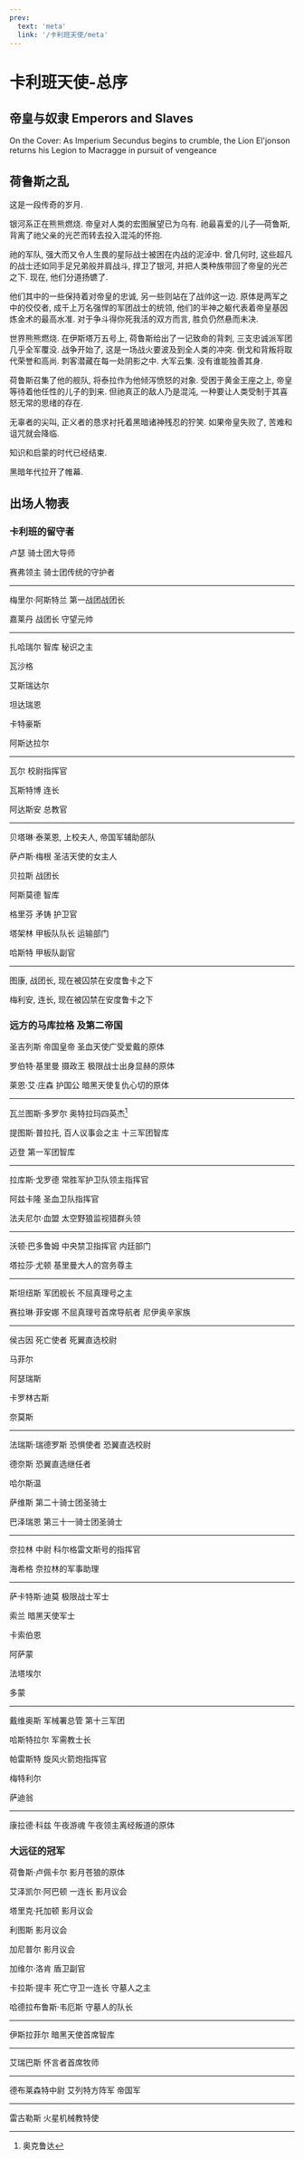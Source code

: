 ```yaml
---
prev:
  text: 'meta'
  link: '/卡利班天使/meta'
---
```


# 卡利班天使-总序

## 帝皇与奴隶 Emperors and Slaves

On the Cover: As Imperium Secundus begins to crumble, the Lion El'jonson returns his Legion to Macragge in pursuit of vengeance

## 荷鲁斯之乱

这是一段传奇的岁月.

银河系正在熊熊燃烧. 帝皇对人类的宏图展望已为乌有. 祂最喜爱的儿子—荷鲁斯, 背离了祂父亲的光芒而转去投入混沌的怀抱.

祂的军队, 强大而又令人生畏的星际战士被困在内战的泥淖中. 曾几何时, 这些超凡的战士还如同手足兄弟般并肩战斗, 捍卫了银河, 并把人类种族带回了帝皇的光芒之下. 现在, 他们分道扬镳了.

他们其中的一些保持着对帝皇的忠诚, 另一些则站在了战帅这一边. 原体是两军之中的佼佼者, 成千上万名强悍的军团战士的统领, 他们的半神之躯代表着帝皇基因炼金术的最高水准. 对于争斗得你死我活的双方而言, 胜负仍然悬而未决.

世界熊熊燃烧. 在伊斯塔万五号上, 荷鲁斯给出了一记致命的背刺, 三支忠诚派军团几乎全军覆没. 战争开始了, 这是一场战火要波及到全人类的冲突. 倒戈和背叛将取代荣誉和高尚. 刺客潜藏在每一处阴影之中. 大军云集. 没有谁能独善其身.

荷鲁斯召集了他的舰队, 将泰拉作为他倾泻愤怒的对象. 受困于黄金王座之上, 帝皇等待着他任性的儿子的到来. 但祂真正的敌人乃是混沌, 一种要让人类受制于其喜怒无常的思绪的存在.

无辜者的尖叫, 正义者的恳求衬托着黑暗诸神残忍的狞笑. 如果帝皇失败了, 苦难和诅咒就会降临.

知识和启蒙的时代已经结束.

黑暗年代拉开了帷幕.

## 出场人物表

### 卡利班的留守者

卢瑟 骑士团大导师

赛弗领主 骑士团传统的守护者

--------

梅里尔·阿斯特兰 第一战团战团长

嘉莱丹 战团长 守望元帅

--------

扎哈瑞尔 智库 秘识之主

瓦沙格

艾斯瑞达尔

坦达瑞恩

卡特豪斯

阿斯达拉尔

--------

瓦尔 校尉指挥官

瓦斯特博 连长

阿达斯安 总教官

--------

贝塔琳·泰莱恩, 上校夫人, 帝国军辅助部队

萨卢斯·梅根 圣洁天使的女主人

贝拉斯 战团长

阿斯莫德 智库

格里芬 矛铸 护卫官

塔架林 甲板队队长 运输部门

哈斯特 甲板队副官

--------

图康, 战团长, 现在被囚禁在安度鲁卡之下

梅利安, 连长, 现在被囚禁在安度鲁卡之下

### 远方的马库拉格 及第二帝国

圣吉列斯 帝国皇帝 圣血天使广受爱戴的原体

罗伯特·基里曼 摄政王 极限战士出身显赫的原体

莱恩·艾·庄森 护国公 暗黑天使复仇心切的原体

--------

瓦兰图斯·多罗尔 奥特拉玛四英杰[^1]

提图斯·普拉托, 百人议事会之主 十三军团智库

迈登 第一军团智库

--------

拉库斯·戈罗德 常胜军护卫队领主指挥官

阿兹卡隆 圣血卫队指挥官

法夫尼尔·血盟 太空野狼监视猎群头领

--------

沃顿·巴多鲁姆 中央禁卫指挥官 内廷部门

塔拉莎·尤顿 基里曼大人的宫务尊主

--------

斯坦纽斯 军团舰长 不屈真理号之主

赛拉琳·菲安娜 不屈真理号首席导航者 尼伊奥辛家族

--------

侯古因 死亡使者 死翼直选校尉

马菲尔

阿瑟瑞斯

卡罗林古斯

奈莫斯

--------

法瑞斯·瑞德罗斯 恐惧使者 恐翼直选校尉

德奈斯 恐翼直选继任者

哈尔斯温

萨维斯 第二十骑士团圣骑士

巴泽瑞恩 第三十一骑士团圣骑士

--------

奈拉林 中尉 科尔格雷文斯号的指挥官

海希格 奈拉林的军事助理

--------

萨卡特斯·迪莫 极限战士军士

索兰 暗黑天使军士

卡索伯恩

阿萨蒙

法塔埃尔

多蒙

--------

戴维奥斯 军械署总管 第十三军团

哈斯特拉尔 军需教士长

帕雷斯特 旋风火箭炮指挥官

梅特利尔

萨迪翁

--------

康拉德·科兹 午夜游魂 午夜领主离经叛道的原体

### 大远征的冠军

荷鲁斯·卢佩卡尔 影月苍狼的原体

艾泽凯尔·阿巴顿 一连长 影月议会

塔里克·托加顿 影月议会

利图斯 影月议会

加尼普尔 影月议会

加维尔·洛肯 盾卫副官

卡拉斯·提丰 死亡守卫一连长 守墓人之主

哈德拉布鲁斯·韦厄斯 守墓人的队长

--------

伊斯拉菲尔 暗黑天使首席智库

--------

艾瑞巴斯 怀言者首席牧师

--------

德布莱森特中尉 艾列特方阵军 帝国军

--------

雷古勒斯 火星机械教特使

[^1]: 奥克鲁达

